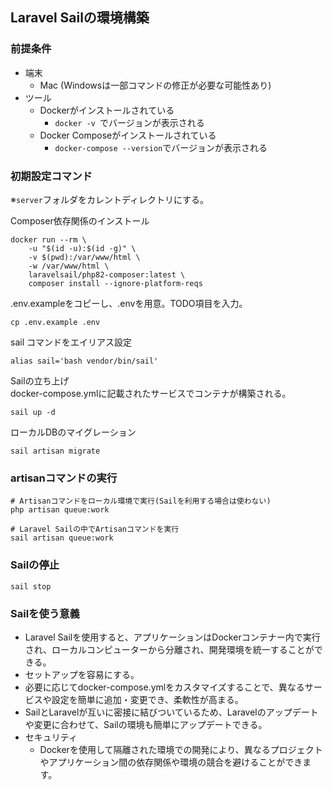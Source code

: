 ## Laravel Sailの環境構築

### 前提条件
- 端末
    - Mac (Windowsは一部コマンドの修正が必要な可能性あり)
- ツール
    - Dockerがインストールされている
        - `docker -v `でバージョンが表示される
    - Docker Composeがインストールされている
        - `docker-compose --version`でバージョンが表示される

### 初期設定コマンド
※`server`フォルダをカレントディレクトリにする。<br>

Composer依存関係のインストール

```shell
docker run --rm \
    -u "$(id -u):$(id -g)" \
    -v $(pwd):/var/www/html \
    -w /var/www/html \
    laravelsail/php82-composer:latest \
    composer install --ignore-platform-reqs
```

.env.exampleをコピーし、.envを用意。TODO項目を入力。

```shell
cp .env.example .env
```

sail コマンドをエイリアス設定

```shell
alias sail='bash vendor/bin/sail'
```

Sailの立ち上げ<br>
docker-compose.ymlに記載されたサービスでコンテナが構築される。

```shell
sail up -d
```

ローカルDBのマイグレーション

```shell
sail artisan migrate
```

### artisanコマンドの実行
```shell
# Artisanコマンドをローカル環境で実行(Sailを利用する場合は使わない)
php artisan queue:work

# Laravel Sailの中でArtisanコマンドを実行
sail artisan queue:work
```

### Sailの停止

```shell
sail stop
```

### Sailを使う意義
- Laravel Sailを使用すると、アプリケーションはDockerコンテナー内で実行され、ローカルコンピューターから分離され、開発環境を統一することができる。
- セットアップを容易にする。
- 必要に応じてdocker-compose.ymlをカスタマイズすることで、異なるサービスや設定を簡単に追加・変更でき、柔軟性が高まる。
- SailとLaravelが互いに密接に結びついているため、Laravelのアップデートや変更に合わせて、Sailの環境も簡単にアップデートできる。
- セキュリティ
    - Dockerを使用して隔離された環境での開発により、異なるプロジェクトやアプリケーション間の依存関係や環境の競合を避けることができます。